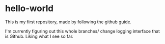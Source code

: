 # hello-world
This is my first repository, made by following the github guide. 

I'm currently figuring out this whole branches/ change logging interface that is Github.
Liking what I see so far.
